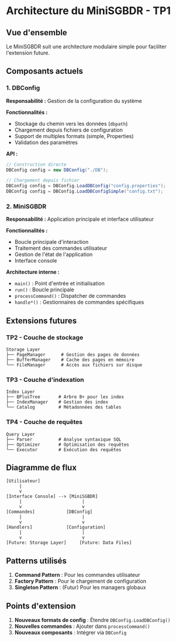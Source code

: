 # Architecture du MiniSGBDR - TP1

## Vue d'ensemble

Le MiniSGBDR suit une architecture modulaire simple pour faciliter l'extension future.

## Composants actuels

### 1. DBConfig
**Responsabilité :** Gestion de la configuration du système

**Fonctionnalités :**
- Stockage du chemin vers les données (`dbpath`)
- Chargement depuis fichiers de configuration
- Support de multiples formats (simple, Properties)
- Validation des paramètres

**API :**
```java
// Construction directe
DBConfig config = new DBConfig("./DB");

// Chargement depuis fichier
DBConfig config = DBConfig.LoadDBConfig("config.properties");
DBConfig config = DBConfig.LoadDBConfigSimple("config.txt");
```

### 2. MiniSGBDR
**Responsabilité :** Application principale et interface utilisateur

**Fonctionnalités :**
- Boucle principale d'interaction
- Traitement des commandes utilisateur
- Gestion de l'état de l'application
- Interface console

**Architecture interne :**
- `main()` : Point d'entrée et initialisation
- `run()` : Boucle principale
- `processCommand()` : Dispatcher de commandes
- `handle*()` : Gestionnaires de commandes spécifiques

## Extensions futures

### TP2 - Couche de stockage
```
Storage Layer
├── PageManager      # Gestion des pages de données
├── BufferManager    # Cache des pages en mémoire
└── FileManager      # Accès aux fichiers sur disque
```

### TP3 - Couche d'indexation
```
Index Layer
├── BPlusTree       # Arbre B+ pour les index
├── IndexManager    # Gestion des index
└── Catalog         # Métadonnées des tables
```

### TP4 - Couche de requêtes
```
Query Layer
├── Parser          # Analyse syntaxique SQL
├── Optimizer       # Optimisation des requêtes
└── Executor        # Exécution des requêtes
```

## Diagramme de flux

```
[Utilisateur]
     |
     v
[Interface Console] --> [MiniSGBDR]
     |                       |
     v                       v
[Commandes]            [DBConfig]
     |                       |
     v                       v
[Handlers]             [Configuration]
     |                       |
     v                       v
[Future: Storage Layer]     [Future: Data Files]
```

## Patterns utilisés

1. **Command Pattern** : Pour les commandes utilisateur
2. **Factory Pattern** : Pour le chargement de configuration
3. **Singleton Pattern** : (Futur) Pour les managers globaux

## Points d'extension

1. **Nouveaux formats de config** : Étendre `DBConfig.LoadDBConfig()`
2. **Nouvelles commandes** : Ajouter dans `processCommand()`
3. **Nouveaux composants** : Intégrer via `DBConfig`